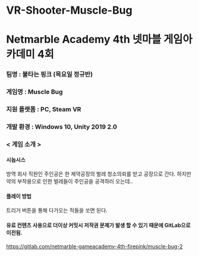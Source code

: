 # VR-Shooter-Muscle-Bug


Netmarble Academy 4th  넷마블 게임아카데미 4회
=============
### 팀명 : 불타는 핑크 (목요일 정규반)
### 게임명 : Muscle Bug
### 지원 플랫폼 : PC, Steam VR

### 개발 환경 : Windows 10, Unity 2019 2.0

### < 게임 소개 >
#### 시놉시스
방역 회사 직원인 주인공은 한 제약공장의 벌레 청소의뢰를 받고 공장으로 간다. 하지만 약의 부작용으로 인한 벌레들이 주인공을 공격하러 오는데..

#### 플레이 방법
트리거 버튼을 통해 다가오는 적들을 쏘면 된다.


#### 유료 컨텐츠 사용으로 더이상 커밋시 저작권 문제가 발생 할 수 있기 때문에 GitLab으로 이전됨.
https://gitlab.com/netmarble-gameacademy-4th-firepink/muscle-bug-2

